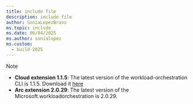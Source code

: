 ```yaml
---
title: include file
description: include file
author: SoniaLopezBravo
ms.topic: include
ms.date: 06/04/2025
ms.author: sonialopez
ms.custom:
  - build-2025
---
```


> [!NOTE]
> - **Cloud extension 1.1.5**: The latest version of the workload-orchestration CLI is 1.1.5. Download it [here](https://github.com/microsoft/AEP/blob/main/content/en/docs/Configuration%20Manager%20(Public%20Preview)/Scripts%20for%20Onboarding/Configuration%20manager%20files.zip)
> - **Arc extension 2.0.29**: The latest version of the Microsoft.workloadorchestration is 2.0.29.
